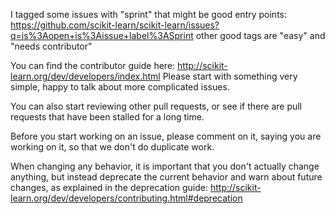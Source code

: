 I tagged some issues with "sprint" that might be good entry points: https://github.com/scikit-learn/scikit-learn/issues?q=is%3Aopen+is%3Aissue+label%3ASprint
other good tags are "easy" and "needs contributor"

You can find the contributor guide here: http://scikit-learn.org/dev/developers/index.html
Please start with something very simple, happy to talk about more complicated issues.

You can also start reviewing other pull requests, or see if there are pull requests that have been stalled for a long time.

Before you start working on an issue, please comment on it, saying you are working on it, so that we don't do duplicate work.

When changing any behavior, it is important that you don't actually change anything, but instead deprecate the current behavior and warn about future changes, as explained in the deprecation guide: http://scikit-learn.org/dev/developers/contributing.html#deprecation
